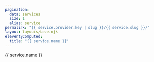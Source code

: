 ```yaml
---
pagination:
  data: services
  size: 1
  alias: service
permalink: "{{ service.provider.key | slug }}/{{ service.slug }}/"
layout: layouts/base.njk
eleventyComputed:
  title: "{{ service.name }}"
---
```


{{ service.name }}
